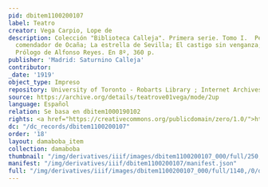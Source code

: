 ```yaml
---
pid: dbitem1100200107
label: Teatro
creator: Vega Carpio, Lope de
description: Colección "Biblioteca Calleja". Primera serie. Tomo I.  Peribáñez y el
  comendador de Ocaña; La estrella de Sevilla; El castigo sin venganza; La dama boba.
  Prólogo de Alfonso Reyes. En 8º, 360 p.
publisher: 'Madrid: Saturnino Calleja'
contributor:
_date: '1919'
object_type: Impreso
repository: University of Toronto - Robarts Library ; Internet Archives
source: https://archive.org/details/teatrove01vega/mode/2up
language: Español
relation: Se basa en dbitem1000190102
rights: <a href="https://creativecommons.org/publicdomain/zero/1.0/">https://creativecommons.org/publicdomain/zero/1.0/</a>
dc: "/dc_records/dbitem1100200107"
order: '18'
layout: damaboba_item
collection: damaboba
thumbnail: "/img/derivatives/iiif/images/dbitem1100200107_000/full/250,/0/default.jpg"
manifest: "/img/derivatives/iiif/dbitem1100200107/manifest.json"
full: "/img/derivatives/iiif/images/dbitem1100200107_000/full/1140,/0/default.jpg"
---
```

